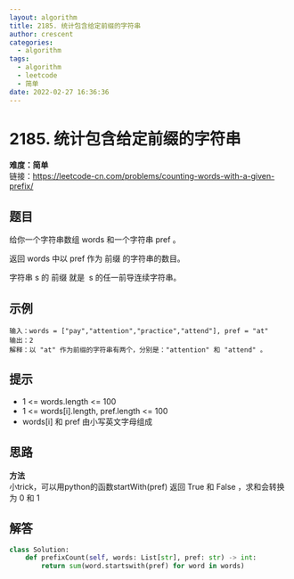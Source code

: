 ```yaml
---
layout: algorithm
title: 2185. 统计包含给定前缀的字符串
author: crescent
categories:
  - algorithm
tags:
  - algorithm
  - leetcode
  - 简单
date: 2022-02-27 16:36:36
---
```

# 2185. 统计包含给定前缀的字符串
**难度：简单**  
链接：https://leetcode-cn.com/problems/counting-words-with-a-given-prefix/
## 题目
给你一个字符串数组 words 和一个字符串 pref 。

返回 words 中以 pref 作为 前缀 的字符串的数目。

字符串 s 的 前缀 就是  s 的任一前导连续字符串。

## 示例
```
输入：words = ["pay","attention","practice","attend"], pref = "at"
输出：2
解释：以 "at" 作为前缀的字符串有两个，分别是："attention" 和 "attend" 。
```

## 提示
+ 1 <= words.length <= 100
+ 1 <= words[i].length, pref.length <= 100
+ words[i] 和 pref 由小写英文字母组成


## 思路
**方法**  
小trick，可以用python的函数startWith(pref) 返回 True 和 False ，求和会转换为 0 和 1

## 解答
``` python
class Solution:
    def prefixCount(self, words: List[str], pref: str) -> int:
        return sum(word.startswith(pref) for word in words)
```